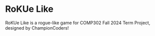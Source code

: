 # RoKUe Like
RoKUe Like is a rogue-like game for COMP302 Fall 2024 Term Project, designed by ChampionCoders!
